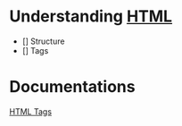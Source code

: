 # Understanding [HTML](https://www.w3schools.com/html/)
- [] Structure
- [] Tags

# Documentations
[HTML Tags](https://www.w3schools.com/tags/)